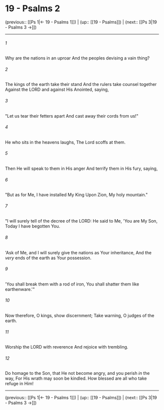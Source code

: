 # 19 - Psalms 2

(previous:: [[Ps 1|← 19 - Psalms 1]]) | (up:: [[19 - Psalms]]) | (next:: [[Ps 3|19 - Psalms 3 →]])

***


###### 1 
Why are the nations in an uproar And the peoples devising a vain thing? 

###### 2 
The kings of the earth take their stand And the rulers take counsel together Against the LORD and against His Anointed, saying, 

###### 3 
"Let us tear their fetters apart And cast away their cords from us!" 

###### 4 
He who sits in the heavens laughs, The Lord scoffs at them. 

###### 5 
Then He will speak to them in His anger And terrify them in His fury, saying, 

###### 6 
"But as for Me, I have installed My King Upon Zion, My holy mountain." 

###### 7 
"I will surely tell of the decree of the LORD: He said to Me, 'You are My Son, Today I have begotten You. 

###### 8 
'Ask of Me, and I will surely give the nations as Your inheritance, And the _very_ ends of the earth as Your possession. 

###### 9 
'You shall break them with a rod of iron, You shall shatter them like earthenware.'" 

###### 10 
Now therefore, O kings, show discernment; Take warning, O judges of the earth. 

###### 11 
Worship the LORD with reverence And rejoice with trembling. 

###### 12 
Do homage to the Son, that He not become angry, and you perish _in_ the way, For His wrath may soon be kindled. How blessed are all who take refuge in Him!

***

(previous:: [[Ps 1|← 19 - Psalms 1]]) | (up:: [[19 - Psalms]]) | (next:: [[Ps 3|19 - Psalms 3 →]])
